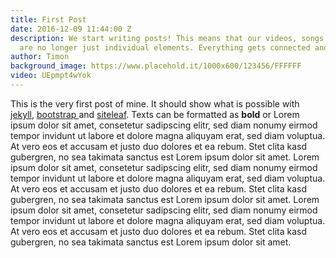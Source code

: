 ```yaml
---
title: First Post
date: 2016-12-09 11:44:00 Z
description: We start writing posts! This means that our videos, songs and images
  are no longer just individual elements. Everything gets connected and this is awesome!
author: Timon
background_image: https://www.placehold.it/1000x600/123456/FFFFFF
video: UEpmpt4wYok
---
```


This is the very first post of mine. It should show what is possible with [jekyll](https://jekyllrb.com), [bootstrap ](http://getbootstrap.com/)and [siteleaf](https://www.siteleaf.com/).
Texts can be formatted as **bold** or
Lorem ipsum dolor sit amet, consetetur sadipscing elitr, sed diam nonumy eirmod tempor invidunt ut labore et dolore magna aliquyam erat, sed diam voluptua. At vero eos et accusam et justo duo dolores et ea rebum. Stet clita kasd gubergren, no sea takimata sanctus est Lorem ipsum dolor sit amet. Lorem ipsum dolor sit amet, consetetur sadipscing elitr, sed diam nonumy eirmod tempor invidunt ut labore et dolore magna aliquyam erat, sed diam voluptua. At vero eos et accusam et justo duo dolores et ea rebum. Stet clita kasd gubergren, no sea takimata sanctus est Lorem ipsum dolor sit amet. Lorem ipsum dolor sit amet, consetetur sadipscing elitr, sed diam nonumy eirmod tempor invidunt ut labore et dolore magna aliquyam erat, sed diam voluptua. At vero eos et accusam et justo duo dolores et ea rebum. Stet clita kasd gubergren, no sea takimata sanctus est Lorem ipsum dolor sit amet.   
